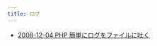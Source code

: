 ```yaml
---
title: ログ
---
```



- [2008-12-04 PHP 簡単にログをファイルに吐く](./../../../../../d/2008/12/04/PHP_簡単にログをファイルに吐く.md)




